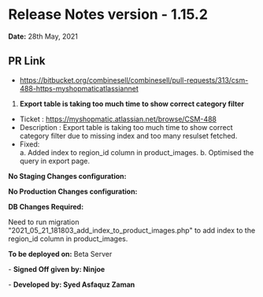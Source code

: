 # Release Notes version - 1.15.2

**Date:** 28th May, 2021

## PR Link
- https://bitbucket.org/combinesell/combinesell/pull-requests/313/csm-488-https-myshopmaticatlassiannet

1. **Export table is taking too much time to show correct category filter**

- Ticket : https://myshopmatic.atlassian.net/browse/CSM-488
- Description : Export table is taking too much time to show correct category filter due to missing index and too many resulset fetched.
- Fixed:  
          a. Added index to region_id column in product_images.
          b. Optimised the query in export page.

**No Staging Changes configuration:**

**No Production Changes configuration:**

**DB Changes Required:**

Need to run migration "2021_05_21_181803_add_index_to_product_images.php" to add index to the region_id column in product_images.

**To be deployed on:** Beta Server

\- **Signed Off given by: Ninjoe**

\- **Developed by: Syed Asfaquz Zaman**

